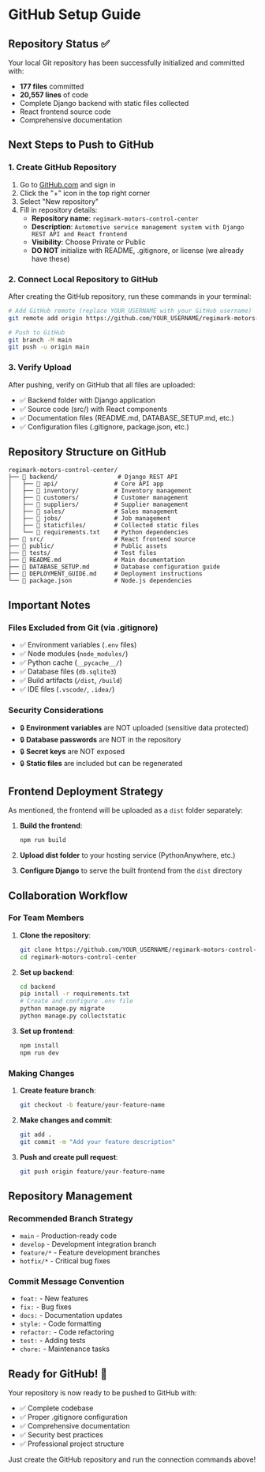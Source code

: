 # GitHub Setup Guide

## Repository Status ✅

Your local Git repository has been successfully initialized and committed with:
- **177 files** committed
- **20,557 lines** of code
- Complete Django backend with static files collected
- React frontend source code
- Comprehensive documentation

## Next Steps to Push to GitHub

### 1. Create GitHub Repository

1. Go to [GitHub.com](https://github.com) and sign in
2. Click the "+" icon in the top right corner
3. Select "New repository"
4. Fill in repository details:
   - **Repository name**: `regimark-motors-control-center`
   - **Description**: `Automotive service management system with Django REST API and React frontend`
   - **Visibility**: Choose Private or Public
   - **DO NOT** initialize with README, .gitignore, or license (we already have these)

### 2. Connect Local Repository to GitHub

After creating the GitHub repository, run these commands in your terminal:

```bash
# Add GitHub remote (replace YOUR_USERNAME with your GitHub username)
git remote add origin https://github.com/YOUR_USERNAME/regimark-motors-control-center.git

# Push to GitHub
git branch -M main
git push -u origin main
```

### 3. Verify Upload

After pushing, verify on GitHub that all files are uploaded:
- ✅ Backend folder with Django application
- ✅ Source code (src/) with React components
- ✅ Documentation files (README.md, DATABASE_SETUP.md, etc.)
- ✅ Configuration files (.gitignore, package.json, etc.)

## Repository Structure on GitHub

```
regimark-motors-control-center/
├── 📁 backend/                 # Django REST API
│   ├── 📁 api/                # Core API app
│   ├── 📁 inventory/          # Inventory management
│   ├── 📁 customers/          # Customer management
│   ├── 📁 suppliers/          # Supplier management
│   ├── 📁 sales/              # Sales management
│   ├── 📁 jobs/               # Job management
│   ├── 📁 staticfiles/        # Collected static files
│   └── 📄 requirements.txt    # Python dependencies
├── 📁 src/                    # React frontend source
├── 📁 public/                 # Public assets
├── 📁 tests/                  # Test files
├── 📄 README.md               # Main documentation
├── 📄 DATABASE_SETUP.md       # Database configuration guide
├── 📄 DEPLOYMENT_GUIDE.md     # Deployment instructions
└── 📄 package.json            # Node.js dependencies
```

## Important Notes

### Files Excluded from Git (via .gitignore)
- ✅ Environment variables (`.env` files)
- ✅ Node modules (`node_modules/`)
- ✅ Python cache (`__pycache__/`)
- ✅ Database files (`db.sqlite3`)
- ✅ Build artifacts (`/dist`, `/build`)
- ✅ IDE files (`.vscode/`, `.idea/`)

### Security Considerations
- 🔒 **Environment variables** are NOT uploaded (sensitive data protected)
- 🔒 **Database passwords** are NOT in the repository
- 🔒 **Secret keys** are NOT exposed
- 🔒 **Static files** are included but can be regenerated

## Frontend Deployment Strategy

As mentioned, the frontend will be uploaded as a `dist` folder separately:

1. **Build the frontend**:
   ```bash
   npm run build
   ```

2. **Upload dist folder** to your hosting service (PythonAnywhere, etc.)

3. **Configure Django** to serve the built frontend from the `dist` directory

## Collaboration Workflow

### For Team Members
1. **Clone the repository**:
   ```bash
   git clone https://github.com/YOUR_USERNAME/regimark-motors-control-center.git
   cd regimark-motors-control-center
   ```

2. **Set up backend**:
   ```bash
   cd backend
   pip install -r requirements.txt
   # Create and configure .env file
   python manage.py migrate
   python manage.py collectstatic
   ```

3. **Set up frontend**:
   ```bash
   npm install
   npm run dev
   ```

### Making Changes
1. **Create feature branch**:
   ```bash
   git checkout -b feature/your-feature-name
   ```

2. **Make changes and commit**:
   ```bash
   git add .
   git commit -m "Add your feature description"
   ```

3. **Push and create pull request**:
   ```bash
   git push origin feature/your-feature-name
   ```

## Repository Management

### Recommended Branch Strategy
- `main` - Production-ready code
- `develop` - Development integration branch
- `feature/*` - Feature development branches
- `hotfix/*` - Critical bug fixes

### Commit Message Convention
- `feat:` - New features
- `fix:` - Bug fixes
- `docs:` - Documentation updates
- `style:` - Code formatting
- `refactor:` - Code refactoring
- `test:` - Adding tests
- `chore:` - Maintenance tasks

## Ready for GitHub! 🚀

Your repository is now ready to be pushed to GitHub with:
- ✅ Complete codebase
- ✅ Proper .gitignore configuration
- ✅ Comprehensive documentation
- ✅ Security best practices
- ✅ Professional project structure

Just create the GitHub repository and run the connection commands above!
